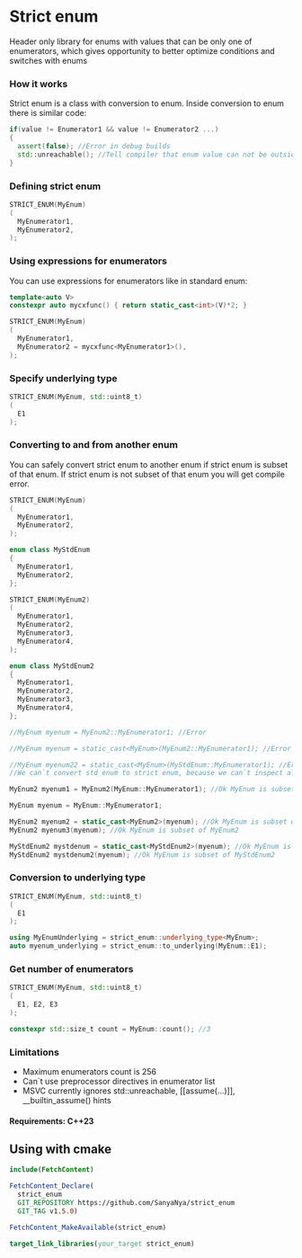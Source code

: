 # Strict enum

Header only library for enums with values that can be only one of enumerators, which gives opportunity to better optimize conditions and switches with enums

### How it works
Strict enum is a class with conversion to enum.
Inside conversion to enum there is similar code:
~~~cpp
if(value != Enumerator1 && value != Enumerator2 ...)
{
  assert(false); //Error in debug builds
  std::unreachable(); //Tell compiler that enum value can not be outside of enumerator list
}
~~~

### Defining strict enum

~~~cpp
STRICT_ENUM(MyEnum)
(
  MyEnumerator1,
  MyEnumerator2,
);
~~~

### Using expressions for enumerators
You can use expressions for enumerators like in standard enum:
~~~cpp
template<auto V>
constexpr auto mycxfunc() { return static_cast<int>(V)*2; }

STRICT_ENUM(MyEnum)
(
  MyEnumerator1,
  MyEnumerator2 = mycxfunc<MyEnumerator1>(),
);
~~~

### Specify underlying type
~~~cpp
STRICT_ENUM(MyEnum, std::uint8_t)
(
  E1
);
~~~

### Converting to and from another enum
You can safely convert strict enum to another enum if strict enum is subset of that enum.
If strict enum is not subset of that enum you will get compile error.
~~~cpp
STRICT_ENUM(MyEnum)
(
  MyEnumerator1,
  MyEnumerator2,
);

enum class MyStdEnum
{
  MyEnumerator1,
  MyEnumerator2,
};

STRICT_ENUM(MyEnum2)
(
  MyEnumerator1,
  MyEnumerator2,
  MyEnumerator3,
  MyEnumerator4,
);

enum class MyStdEnum2
{
  MyEnumerator1,
  MyEnumerator2,
  MyEnumerator3,
  MyEnumerator4,
};

//MyEnum myenum = MyEnum2::MyEnumerator1; //Error

//MyEnum myenum = static_cast<MyEnum>(MyEnum2::MyEnumerator1); //Error

//MyEnum myenum22 = static_cast<MyEnum>(MyStdEnum::MyEnumerator1); //Error
//We can`t convert std enum to strict enum, because we can`t inspect all std enumerators

MyEnum2 myenum1 = MyEnum2(MyEnum::MyEnumerator1); //Ok MyEnum is subset of MyEnum2

MyEnum myenum = MyEnum::MyEnumerator1;

MyEnum2 myenum2 = static_cast<MyEnum2>(myenum); //Ok MyEnum is subset of MyEnum2
MyEnum2 myenum3(myenum); //Ok MyEnum is subset of MyEnum2

MyStdEnum2 mystdenum = static_cast<MyStdEnum2>(myenum); //Ok MyEnum is subset of MyStdEnum2
MyStdEnum2 mystdenum2(myenum); //Ok MyEnum is subset of MyStdEnum2
~~~

### Conversion to underlying type
~~~cpp
STRICT_ENUM(MyEnum, std::uint8_t)
(
  E1
);

using MyEnumUnderlying = strict_enum::underlying_type<MyEnum>;
auto myenum_underlying = strict_enum::to_underlying(MyEnum::E1);
~~~

### Get number of enumerators
~~~cpp
STRICT_ENUM(MyEnum, std::uint8_t)
(
  E1, E2, E3
);

constexpr std::size_t count = MyEnum::count(); //3
~~~

### Limitations
* Maximum enumerators count is 256
* Can`t use preprocessor directives in enumerator list
* MSVC currently ignores std::unreachable, [[assume(...)]], __builtin_assume() hints

#### Requirements: C++23

## Using with cmake
~~~cmake
include(FetchContent)

FetchContent_Declare(
  strict_enum
  GIT_REPOSITORY https://github.com/SanyaNya/strict_enum
  GIT_TAG v1.5.0)

FetchContent_MakeAvailable(strict_enum)

target_link_libraries(your_target strict_enum)
~~~
